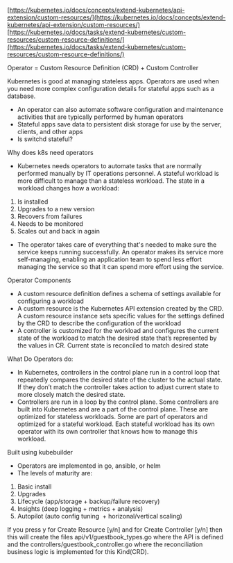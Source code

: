 
[https://kubernetes.io/docs/concepts/extend-kubernetes/api-extension/custom-resources/](https://kubernetes.io/docs/concepts/extend-kubernetes/api-extension/custom-resources/)
[https://kubernetes.io/docs/tasks/extend-kubernetes/custom-resources/custom-resource-definitions/](https://kubernetes.io/docs/tasks/extend-kubernetes/custom-resources/custom-resource-definitions/)

Operator = Custom Resource Definition (CRD) + Custom Controller

Kubernetes is good at managing stateless apps. Operators are used when you need more complex configuration details for stateful apps such as a database.

- An operator can also automate software configuration and maintenance activities that are typically performed by human operators
- Stateful apps save data to persistent disk storage for use by the server, clients, and other apps
- Is switchd stateful?

Why does k8s need operators

- Kubernetes needs operators to automate tasks that are normally performed manually by IT operations personnel. A stateful workload is more difficult to manage than a stateless workload. The state in a workload changes how a workload:

1. Is installed
2. Upgrades to a new version
3. Recovers from failures
4. Needs to be monitored
5. Scales out and back in again

- The operator takes care of everything that's needed to make sure the service keeps running successfully. An operator makes its service more self-managing, enabling an application team to spend less effort managing the service so that it can spend more effort using the service.

Operator Components

- A custom resource definition defines a schema of settings available for configuring a workload
- A custom resource is the Kubernetes API extension created by the CRD. A custom resource instance sets specific values for the settings defined by the CRD to describe the configuration of the workload
- A controller is customized for the workload and configures the current state of the workload to match the desired state that’s represented by the values in CR. Current state is reconciled to match desired state

What Do Operators do:

- In Kubernetes, controllers in the control plane run in a control loop that repeatedly compares the desired state of the cluster to the actual state. If they don’t match the controller takes action to adjust current state to more closely match the desired state.
- Controllers are run in a loop by the control plane. Some controllers are built into Kubernetes and are a part of the control plane. These are optimized for stateless workloads. Some are part of operators and optimized for a stateful workload. Each stateful workload has its own operator with its own controller that knows how to manage this workload.

Built using kubebuilder

- Operators are implemented in go, ansible, or helm
- The levels of maturity are:

1. Basic install
2. Upgrades
3. Lifecycle (app/storage + backup/failure recovery)
4. Insights (deep logging + metrics + analysis)
5. Autopilot (auto config tuning  + horizonal/vertical scaling)

If you press y for Create Resource [y/n] and for Create Controller [y/n] then this will create the files api/v1/guestbook_types.go where the API is defined and the controllers/guestbook_controller.go where the reconciliation business logic is implemented for this Kind(CRD).